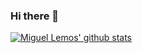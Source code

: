 ### Hi there 👋


[![Miguel Lemos' github stats](https://github-readme-stats.vercel.app/api?username=miguelslemos)](https://github.com/miguelslemos)
